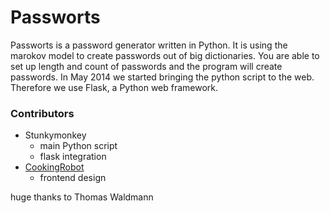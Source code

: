Passworts
============

Passworts is a password generator written in Python. It is using the marokov model to create passwords out of big dictionaries. You are able to set up length and count of passwords and the program will create passwords.
In May 2014 we started bringing the python script to the web. Therefore we use Flask, a Python web framework.

### Contributors
+ Stunkymonkey
	+ main Python script
	+ flask integration
+ <a href="http://cookingrobot.de">CookingRobot</a>
	+ frontend design

huge thanks to Thomas Waldmann
